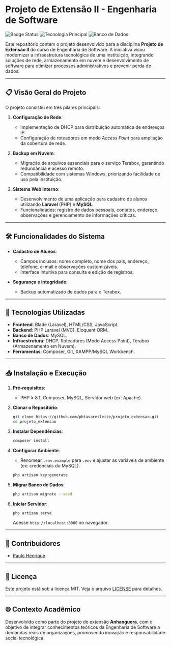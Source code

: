 # Projeto de Extensão II - Engenharia de Software

![Badge Status](https://img.shields.io/badge/Status-Concluído-green)
![Tecnologia Principal](https://img.shields.io/badge/Laravel-Framework-orange?logo=laravel)
![Banco de Dados](https://img.shields.io/badge/MySQL-Database-blue?logo=mysql)

Este repositório contém o projeto desenvolvido para a disciplina **Projeto de Extensão II** do curso de Engenharia de Software. A iniciativa visou modernizar a infraestrutura tecnológica de uma instituição, integrando soluções de rede, armazenamento em nuvem e desenvolvimento de software para otimizar processos administrativos e prevenir perda de dados.

---

## 📋 Visão Geral do Projeto

O projeto consistiu em três pilares principais:
1. **Configuração de Rede**:  
   - Implementação de DHCP para distribuição automática de endereços IP.  
   - Configuração de roteadores em modo *Access Point* para ampliação da cobertura de rede.  

2. **Backup em Nuvem**:  
   - Migração de arquivos essenciais para o serviço Terabox, garantindo redundância e acesso remoto.  
   - Compatibilidade com sistemas Windows, priorizando facilidade de uso pela instituição.  

3. **Sistema Web Interno**:  
   - Desenvolvimento de uma aplicação para cadastro de alunos utilizando **Laravel** (PHP) e **MySQL**.  
   - Funcionalidades: registro de dados pessoais, contatos, endereço, observações e gerenciamento de informações críticas.  

---

## 🛠️ Funcionalidades do Sistema

- **Cadastro de Alunos**:  
  - Campos inclusos: nome completo, nome dos pais, endereço, telefone, e-mail e observações customizáveis.  
  - Interface intuitiva para consulta e edição de registros.  

- **Segurança e Integridade**:  
  - Backup automatizado de dados para o Terabox.  

---

## 🚀 Tecnologias Utilizadas

- **Frontend**: Blade (Laravel), HTML/CSS, JavaScript.  
- **Backend**: PHP Laravel (MVC), Eloquent ORM.  
- **Banco de Dados**: MySQL.  
- **Infraestrutura**: DHCP, Roteadores (Modo Access Point), Terabox (Armazenamento em Nuvem).  
- **Ferramentas**: Composer, Git, XAMPP/MySQL Workbench.  

---

## 📥 Instalação e Execução

1. **Pré-requisitos**:  
   - PHP ≥ 8.1, Composer, MySQL, Servidor web (ex: Apache).  

2. **Clonar o Repositório**:  
   ```bash
   git clone https://github.com/phtavaresleite/projeto_extensao.git
   cd projeto_extensao
   ```

3. **Instalar Dependências**:  
   ```bash
   composer install
   ```

4. **Configurar Ambiente**:  
   - Renomear `.env.example` para `.env` e ajustar as variáveis de ambiente (ex: credenciais do MySQL).  
   ```bash
   php artisan key:generate
   ```

5. **Migrar Banco de Dados**:  
   ```bash
   php artisan migrate --seed
   ```

6. **Iniciar Servidor**:  
   ```bash
   php artisan serve
   ```
   Acesse `http://localhost:8000` no navegador.  

---

## 🤝 Contribuidores

- [Paulo Henrique](https://github.com/phtavaresleite) 

---

## 📄 Licença

Este projeto está sob a licença MIT. Veja o arquivo [LICENSE](LICENSE) para detalhes.  

---

## 🌐 Contexto Acadêmico

Desenvolvido como parte do projeto de extensão **Anhanguera**, com o objetivo de integrar conhecimentos teóricos da Engenharia de Software a demandas reais de organizações, promovendo inovação e responsabilidade social tecnológica.  
```

